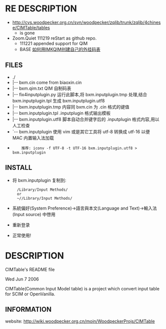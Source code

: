 RE DESCRIPTION
===================

- http://cvs.woodpecker.org.cn/svn/woodpecker/zqlib/trunk/zqlib/4chinese/CIMTable/tables
    - is gone
- Zoom.Quiet 111219 reStart as github repo.
	- 111221 appended support for QIM
	- BASE [如何用IMKQIM创建自己的外挂码表](http://hi.baidu.com/gliderx/blog/item/7814a31338df82c8f5039e6e.html)


FILES
-------------------

- ./
- |-- bxm.cin                 come from biaoxin.cin
- |-- bxm.qim.txt		QIM 自制码表
- |-- fix4inputplugin.py      运行此脚本,将 bxm.inputplugin.tmp 处理,结合 bxm.inputplugin.tpl 生成 bxm.inputplugin.utf8
- |-- bxm.inputplugin.tmp     内容同 bxm.cin 为 .cin 格式的键值
- |-- bxm.inputplugin.tpl     .inputplugin 格式输出模板
- |-- bxm.inputplugin.utf8    脚本自动合并键字后的 .inputplugin 格式内容,用以人工检查
- `-- bxm.inputplugin         使用 vim 或是其它工具将 utf-8 转换成 utf-16 以便 MAC 内置输入法加载
-         推荐: iconv -f UTF-8 -t UTF-16 bxm.inputplugin.utf8 > bxm.inputplugin


INSTALL
-------------------

- 将 bxm.inputplugin 复制到:

        /Library/Input Methods/
        or
        ~//Library/Input Methods/

- 系統偏好(System Preference)->語言與本文(Language and Text)->輸入法(Input source) 中啓用
- 重新登录
- 正常使用!


DESCRIPTION
=================================

CIMTable's README file

Wed Jun 7 2006

CIMTable(Common Input Model table) is a project which convert input table for 
SCIM or OpenVanilla.

INFORMATION
------------------------------------

website: http://wiki.woodpecker.org.cn/moin/WoodpeckerProjs/CIMTable

